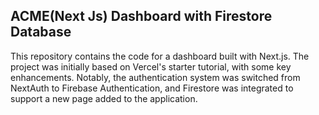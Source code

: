 ## ACME(Next Js) Dashboard with Firestore Database

This repository contains the code for a dashboard built with Next.js. The project was initially based on Vercel's starter tutorial, with some key enhancements. Notably, the authentication system was switched from NextAuth to Firebase Authentication, and Firestore was integrated to support a new page added to the application.

